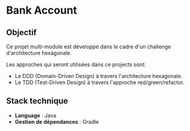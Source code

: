 # Bank Account

## Objectif

Ce projet multi-module est développé dans le cadre d'un challenge d'architecture hexagonale.

Les approches qui seront utilisées dans ce projects sont:

- Le DDD (Domain-Driven Design) à travers l'architecture hexagonale.
- Le TDD (Test-Driven Design) à travers l'approche red/green/refactor.

## Stack technique

- **Language** : Java
- **Gestion de dépendances** : Gradle